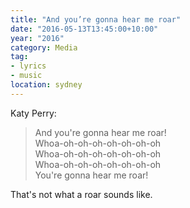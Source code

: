 ```yaml
---
title: "And you’re gonna hear me roar"
date: "2016-05-13T13:45:00+10:00"
year: "2016"
category: Media
tag:
- lyrics
- music
location: sydney
---
```

Katy Perry:

> And you're gonna hear me roar!  
> Whoa-oh-oh-oh-oh-oh-oh-oh  
> Whoa-oh-oh-oh-oh-oh-oh-oh  
> Whoa-oh-oh-oh-oh-oh-oh-oh  
> You're gonna hear me roar!

That's not what a roar sounds like.

